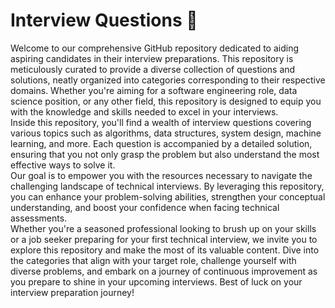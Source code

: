 <h1 text-align="center">Interview Questions 🚀</h1>

Welcome to our comprehensive GitHub repository dedicated to aiding aspiring candidates in their interview preparations. This repository is meticulously curated to provide a diverse collection of questions and solutions, neatly organized into categories corresponding to their respective domains. Whether you're aiming for a software engineering role, data science position, or any other field, this repository is designed to equip you with the knowledge and skills needed to excel in your interviews.
<br>
Inside this repository, you'll find a wealth of interview questions covering various topics such as algorithms, data structures, system design, machine learning, and more. Each question is accompanied by a detailed solution, ensuring that you not only grasp the problem but also understand the most effective ways to solve it.
<br>
Our goal is to empower you with the resources necessary to navigate the challenging landscape of technical interviews. By leveraging this repository, you can enhance your problem-solving abilities, strengthen your conceptual understanding, and boost your confidence when facing technical assessments.
<br>
Whether you're a seasoned professional looking to brush up on your skills or a job seeker preparing for your first technical interview, we invite you to explore this repository and make the most of its valuable content. Dive into the categories that align with your target role, challenge yourself with diverse problems, and embark on a journey of continuous improvement as you prepare to shine in your upcoming interviews. Best of luck on your interview preparation journey!
 
